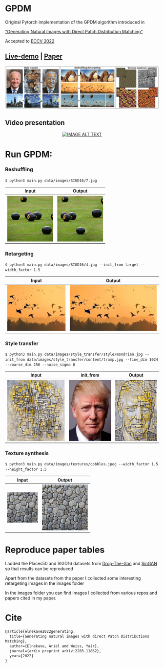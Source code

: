 # GPDM

Original Pytorch implementation of the GPDM algorithm introduced in

["Generating Natural Images with Direct Patch Distribution Matching"](https://arxiv.org/abs/2203.11862)

Accepted to [ECCV 2022](https://eccv2022.ecva.net/)

## [**Live-demo**](https://replicate.com/ariel415el/gpdm) | [**Paper**](https://arxiv.org/abs/2203.11862)

![Teaser](Readme_images/Teaser_Figure.jpg)

## Video presentation

<div align="center">
  <a href="https://www.youtube.com/watch?v=_7gKxR6MVQU"><img src="https://img.youtube.com/vi/_7gKxR6MVQU/0.jpg" alt="IMAGE ALT TEXT"></a>
</div>

# Run GPDM:

### Reshuffling

`$ python3 main.py data/images/SIGD16/7.jpg`

| Input                                            | Output                                               |
|--------------------------------------------------|------------------------------------------------------| 
| <img src=data/images/SIGD16/7.jpg height="150"/> | <img src="Readme_images/reshuffle.png" height="150"/>|  

### Retargeting

`$ python3 main.py data/images/SIGD16/4.jpg --init_from target --width_factor 1.5`

| Input                                            | Output                                               |
|--------------------------------------------------|------------------------------------------------------| 
| <img src=data/images/SIGD16/4.jpg height="150"/> | <img src="Readme_images/retarget.png" height="150"/> |  

### Style transfer

`$ python3 main.py data/images/style_transfer/style/mondrian.jpg --init_from data/images/style_transfer/content/trump.jpg
--fine_dim 1024 --coarse_dim 256 --noise_sigma 0`

| Input                                                                 | init_from                                                 | Output                                                     |
|-----------------------------------------------------------------------|-----------------------------------------------------------|------------------------------------------------------------| 
| <img src="data/images/style_transfer/style/mondrian.jpg" height="200"/> | <img src=data/images/style_transfer/content/trump.jpg height="200"/> | <img src="Readme_images/style_transfer.png" height="200"/> |  

### Texture synthesis

`$ python3 main.py data/images/textures/cobbles.jpeg --width_factor 1.5 --height_factor 1.5`

| Input                                                     | Output                                                            |
|-----------------------------------------------------------|-------------------------------------------------------------------| 
| <img src=data/images/textures/cobbles.jpeg height="100"/> | <img src="Readme_images/texture_synthesis.png" height="150"/> |  

# Reproduce paper tables

I added the Places50 and SIGD16 datasets from [Drop-The-Gan](https://www.wisdom.weizmann.ac.il/~vision/gpnn/)
and [SinGAN](https://tamarott.github.io/SinGAN.htm) so that results can be reproduced

Apart from the datasets from the paper I collected
some interesting retargeting images in the images folder

In the images folder you can find images I collected from various repos and papers cited in my paper.

# Cite

```
@article{elnekave2022generating,
  title={Generating natural images with direct Patch Distributions Matching},
  author={Elnekave, Ariel and Weiss, Yair},
  journal={arXiv preprint arXiv:2203.11862},
  year={2022}
}
```
